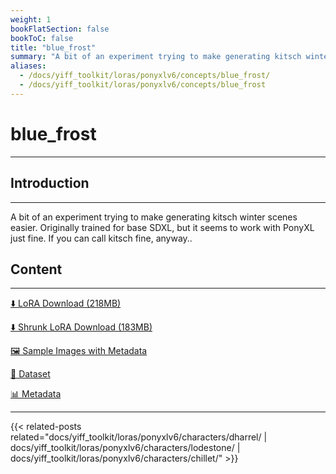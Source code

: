 ```yaml
---
weight: 1
bookFlatSection: false
bookToC: false
title: "blue_frost"
summary: "A bit of an experiment trying to make generating kitsch winter scenes easier."
aliases:
  - /docs/yiff_toolkit/loras/ponyxlv6/concepts/blue_frost/
  - /docs/yiff_toolkit/loras/ponyxlv6/concepts/blue_frost
---
```


<!--markdownlint-disable MD025 MD033 -->

# blue_frost

---

## Introduction

---

A bit of an experiment trying to make generating kitsch winter scenes easier. Originally trained for base SDXL, but it seems to work with PonyXL just fine. If you can call kitsch fine, anyway..

## Content

---

[⬇️ LoRA Download (218MB)](https://huggingface.co/k4d3/yiff_toolkit/resolve/main/ponyxl_loras/blue_frost.safetensors?download=true)

[⬇️ Shrunk LoRA Download (183MB)](https://huggingface.co/k4d3/yiff_toolkit/resolve/main/ponyxl_loras_shrunk_2/blue_frost_frockpt1_th-3.55.safetensors?download=true)

[🖼️ Sample Images with Metadata](https://huggingface.co/k4d3/yiff_toolkit/tree/main/static/{})

[📐 Dataset](https://huggingface.co/datasets/k4d3/furry/tree/main/blue_frost)

[📊 Metadata](https://huggingface.co/k4d3/yiff_toolkit/raw/main/ponyxl_loras/blue_frost.json)

---

<!--
HUGO_SEARCH_EXCLUDE_START
-->
{{< related-posts related="docs/yiff_toolkit/loras/ponyxlv6/characters/dharrel/ | docs/yiff_toolkit/loras/ponyxlv6/characters/lodestone/ | docs/yiff_toolkit/loras/ponyxlv6/characters/chillet/" >}}
<!--
HUGO_SEARCH_EXCLUDE_END
-->
